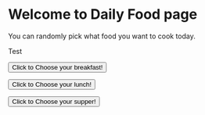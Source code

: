 # Welcome to Daily Food page

You can randomly pick what food you want to cook today.

<a>Test</a>


<button style="cursor:pointer;">Click to Choose your breakfast!</button>
<p></p>
<button style="cursor:pointer;">Click to Choose your lunch!</button>
<p></p>
<button style="cursor:pointer;">Click to Choose your supper!</button>
<p></p>
